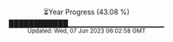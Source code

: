 <p align="center">
⏳Year Progress (43.08 %) <br>
████████████▁▁▁▁▁▁▁▁▁▁▁▁▁▁▁▁▁▁ <br>
<sub>Updated: Wed, 07 Jun 2023 06:02:58 GMT</sub>
</p>


